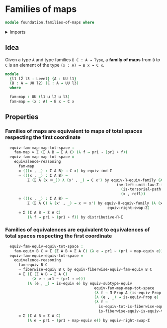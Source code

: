 # Families of maps

```agda
module foundation.families-of-maps where
```

<details><summary>Imports</summary>

```agda
open import foundation.contractible-types
open import foundation.dependent-pair-types
open import foundation.equivalences
open import foundation.function-types
open import foundation.functoriality-dependent-function-types
open import foundation.functoriality-dependent-pair-types
open import foundation.homotopies
open import foundation.identity-types
open import foundation.propositions
open import foundation.subtypes
open import foundation.type-arithmetic-dependent-pair-types
open import foundation.type-theoretic-principle-of-choice
open import foundation.universal-property-dependent-pair-types
open import foundation.universe-levels
```

</details>

## Idea

Given a type `A` and type families `B C : A → Type`, a **family of maps** from
`B` to `C` is an element of the type `(x : A) → B x → C x`.

```agda
module _
  {l1 l2 l3 : Level} {A : UU l1}
  (B : A → UU l2) (C : A → UU l3)
  where

  fam-map : UU (l1 ⊔ l2 ⊔ l3)
  fam-map = (x : A) → B x → C x
```

## Properties

### Families of maps are equivalent to maps of total spaces respecting the first coordinate

```agda
  equiv-fam-map-map-tot-space :
    fam-map ≃ Σ (Σ A B → Σ A C) (λ f → pr1 ~ (pr1 ∘ f))
  equiv-fam-map-map-tot-space =
    equivalence-reasoning
      fam-map
      ≃ (((x , _) : Σ A B) → C x) by equiv-ind-Σ
      ≃ (((x , _) : Σ A B) →
          Σ (Σ A (x ＝_)) λ (x' , _) → C x') by equiv-Π-equiv-family (λ (x , _) →
                                                  inv-left-unit-law-Σ-is-contr
                                                    (is-torsorial-path x)
                                                    (x , refl))
      ≃ (((x , _) : Σ A B) →
          Σ (Σ A C) λ (x' , _) → x ＝ x') by equiv-Π-equiv-family (λ (x , _) →
                                              equiv-right-swap-Σ)
      ≃ Σ (Σ A B → Σ A C)
          (λ f → pr1 ~ (pr1 ∘ f)) by distributive-Π-Σ
```

### Families of equivalences are equivalent to equivalences of total spaces respecting the first coordinate

```agda
  equiv-fam-equiv-equiv-tot-space :
    fam-equiv B C ≃ Σ (Σ A B ≃ Σ A C) (λ e → pr1 ~ (pr1 ∘ map-equiv e))
  equiv-fam-equiv-equiv-tot-space =
    equivalence-reasoning
      fam-equiv B C
      ≃ fiberwise-equiv B C by equiv-fiberwise-equiv-fam-equiv B C
      ≃ Σ (Σ (Σ A B → Σ A C)
            (λ e → pr1 ~ (pr1 ∘ e)))
          (λ (e , _) → is-equiv e) by equiv-subtype-equiv
                                        equiv-fam-map-map-tot-space
                                        (λ f → Π-Prop A (is-equiv-Prop ∘ f))
                                        (λ (e , _) → is-equiv-Prop e)
                                        (λ f →
                                          is-equiv-tot-is-fiberwise-equiv ,
                                          is-fiberwise-equiv-is-equiv-tot)
      ≃ Σ (Σ A B ≃ Σ A C)
          (λ e → pr1 ~ (pr1 ∘ map-equiv e)) by equiv-right-swap-Σ
```
